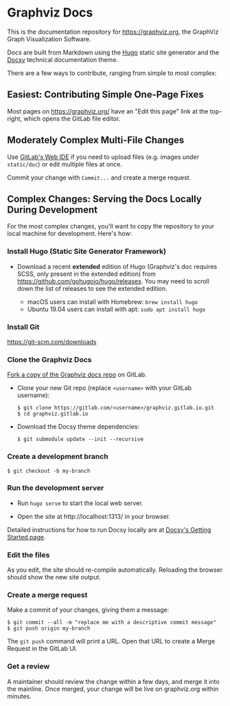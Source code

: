 # Graphviz Docs

This is the documentation repository for https://graphviz.org, the GraphViz
Graph Visualization Software.

Docs are built from Markdown using the [Hugo](https://gohugo.io/) static
site generator and the [Docsy](https://www.docsy.dev/) technical documentation
theme.

There are a few ways to contribute, ranging from simple to most complex:

## Easiest: Contributing Simple One-Page Fixes

Most pages on https://graphviz.org/ have an "Edit this page" link at the
top-right, which opens the GitLab file editor.

## Moderately Complex Multi-File Changes

Use [GitLab's Web
IDE](https://gitlab.com/-/ide/project/graphviz/graphviz.gitlab.io/edit/main/-/)
if you need to upload files (e.g. images under `static/doc`) or edit multiple
files at once.

Commit your change with `Commit...` and create a merge request.

## Complex Changes: Serving the Docs Locally During Development

For the most complex changes, you'll want to copy the repository to your local
machine for development. Here's how:

### Install Hugo (Static Site Generator Framework)

* Download a recent **extended** edition of Hugo (Graphviz's doc requires SCSS,
  only present in the extended edition) from
  https://github.com/gohugoio/hugo/releases. You may need to scroll down the
  list of releases to see the extended edition.
  
  * macOS users can install with Homebrew: `brew install hugo`
  * Ubuntu 19.04 users can install with apt: `sudo apt install hugo`

### Install Git

https://git-scm.com/downloads

### Clone the Graphviz Docs

[Fork a copy of the Graphviz docs
repo](https://gitlab.com/graphviz/graphviz.gitlab.io/-/forks/new) on GitLab.

* Clone your new Git repo (replace `<username>` with your GitLab username):

  ```shell
  $ git clone https://gitlab.com/<username>/graphviz.gitlab.io.git
  $ cd graphviz.gitlab.io
  ```

* Download the Docsy theme dependencies:

  ```shell
  $ git submodule update --init --recursive
  ```

### Create a development branch

```
$ git checkout -b my-branch
```

### Run the development server

* Run `hugo serve` to start the local web server.

* Open the site at http://localhost:1313/ in your browser.

Detailed instructions for how to run Docsy locally are at [Docsy's Getting
Started page](https://www.docsy.dev/docs/getting-started/).

### Edit the files

As you edit, the site should re-compile automatically. Reloading the browser
should show the new site output.

### Create a merge request

Make a commit of your changes, giving them a message:

```shell
$ git commit --all -m "replace me with a descriptive commit message"
$ git push origin my-branch
```

The `git push` command will print a URL. Open that URL to create a Merge
Request in the GitLab UI.

### Get a review

A maintainer should review the change within a few days, and merge it into the
mainline. Once merged, your change will be live on graphviz.org within minutes.
